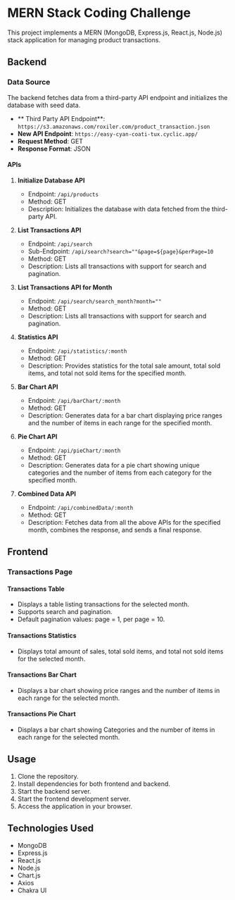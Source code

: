 # MERN Stack Coding Challenge

This project implements a MERN (MongoDB, Express.js, React.js, Node.js) stack application for managing product transactions.

## Backend

### Data Source

The backend fetches data from a third-party API endpoint and initializes the database with seed data.

- ** Third Party API Endpoint**: `https://s3.amazonaws.com/roxiler.com/product_transaction.json`
- **New API Endpoint**: `https://easy-cyan-coati-tux.cyclic.app/`
- **Request Method**: GET
- **Response Format**: JSON

#### APIs

1. **Initialize Database API**
   - Endpoint: `/api/products`
   - Method: GET
   - Description: Initializes the database with data fetched from the third-party API.

2. **List Transactions API**
   - Endpoint: `/api/search`
   - Sub-Endpoint: `/api/search?search=""&page=${page}&perPage=10`
   - Method: GET
   - Description: Lists all transactions with support for search and pagination.
     
3. **List Transactions API for Month**
   - Endpoint: `/api/search/search_month?month=""`
   - Method: GET
   - Description: Lists all transactions with support for search and pagination.

4. **Statistics API**
   - Endpoint: `/api/statistics/:month`
   - Method: GET
   - Description: Provides statistics for the total sale amount, total sold items, and total not sold items for the specified month.

5. **Bar Chart API**
   - Endpoint: `/api/barChart/:month`
   - Method: GET
   - Description: Generates data for a bar chart displaying price ranges and the number of items in each range for the specified month.

6. **Pie Chart API**
   - Endpoint: `/api/pieChart/:month`
   - Method: GET
   - Description: Generates data for a pie chart showing unique categories and the number of items from each category for the specified month.

7. **Combined Data API**
   - Endpoint: `/api/combinedData/:month`
   - Method: GET
   - Description: Fetches data from all the above APIs for the specified month, combines the response, and sends a final response.

## Frontend

### Transactions Page

#### Transactions Table

- Displays a table listing transactions for the selected month.
- Supports search and pagination.
- Default pagination values: page = 1, per page = 10.

#### Transactions Statistics

- Displays total amount of sales, total sold items, and total not sold items for the selected month.

#### Transactions Bar Chart

- Displays a bar chart showing price ranges and the number of items in each range for the selected month.


#### Transactions Pie Chart

- Displays a bar chart showing Categories and the number of items in each range for the selected month.

## Usage

1. Clone the repository.
2. Install dependencies for both frontend and backend.
3. Start the backend server.
4. Start the frontend development server.
5. Access the application in your browser.

## Technologies Used

- MongoDB
- Express.js
- React.js
- Node.js
- Chart.js
- Axios
- Chakra UI


